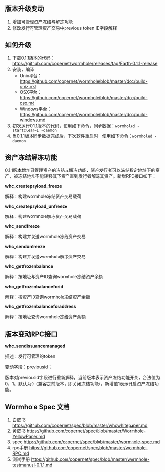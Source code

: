 ## 版本升级变动

1. 增加可管理资产冻结与解冻功能
2. 修改发行可管理资产交易中previous token ID字段解释

## 如何升级

1. 下载0.1.1版本的代码：https://github.com/copernet/wormhole/releases/tag/Earth-0.1.1-release
2. 安装，编译
   - Unix平台：https://github.com/copernet/wormhole/blob/master/doc/build-unix.md
   - OSX平台：https://github.com/copernet/wormhole/blob/master/doc/build-osx.md
   - Windows平台：https://github.com/copernet/wormhole/blob/master/doc/build-windows.md
3. 初次运行0.1.1版本的代码，使用如下命令，同步数据：`wormholed -startclean=1 -daemon`
4. 当0.1.1版本同步数据完成后，下次软件重启时，使用如下命令：`wormholed -daemon`

## 资产冻结解冻功能

0.1.1版本增加可管理资产的冻结与解冻功能，资产发行者可以冻结指定地址下的资产，被冻结地址不能转移其下资产直到发行者解冻其资产。新增RPC接口如下：

**whc_createpayload_freeze**

解释：构建wormhole冻结资产交易载荷

**whc_createpayload_unfreeze**

解释：构建wormhole解冻资产交易载荷

**whc_sendfreeze**

解释：构建并发送wormhole冻结资产交易

**whc_sendunfreeze**

解释：构建并发送wormhole解冻资产交易

**whc_getfrozenbalance**

解释：按地址与资产ID查询wormhole冻结资产余额

**whc_getfrozenbalanceforid**

解释：按资产ID查询wormhole冻结资产余额

**whc_getfrozenbalanceforaddress**

解释：按地址查询wormhole冻结资产余额

## 版本变动RPC接口

**whc_sendissuancemanaged**

描述：发行可管理的token

变动字段：previousid；

版本对previousid字段进行重新解释，当前版本表示资产冻结功能开关，合法值为0，1。默认为0（兼容之前版本，即关闭冻结功能），新增值1表示开启资产冻结功能。

## Wormhole Spec 文档

1. 白皮书     https://github.com/copernet/spec/blob/master/whcwhitepaper.md
2. 黄皮书     https://github.com/copernet/spec/blob/master/Wormhole-YellowPaper.md
3. spec       https://github.com/copernet/spec/blob/master/wormhole-spec.md
4. rpc手册    https://github.com/copernet/spec/blob/master/wormhole-RPC.md
5. 测试手册   https://github.com/copernet/spec/blob/master/wormhole-testmanual-0.1.1.md


